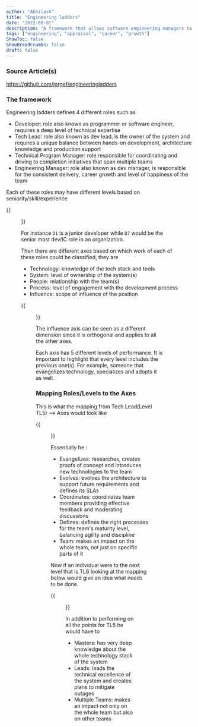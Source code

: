 ```yaml
---
author: "Abhilash"
title: "Engineering ladders"
date: "2022-08-01"
description: "A framework that allows software engineering managers to have meaningful conversations with their direct reports around the expectations of each position and how to plan for the next level in their career ladder"
tags: ["engineering", "appraisal", "career", "growth"]
ShowToc: false
ShowBreadCrumbs: false
draft: false
---
```


### Source Article(s)
https://github.com/jorgef/engineeringladders


### The framework
Engineering ladders defines 4 different roles such as 

 - Developer: role also known as programmer or software engineer, requires a deep level of technical expertise
 - Tech Lead: role also known as dev lead, is the owner of the system and requires a unique balance between hands-on development, architecture knowledge and production support
 - Technical Program Manager: role responsible for coordinating and driving to completion initiatives that span multiple teams
 - Engineering Manager: role also known as dev manager, is responsible for the consistent delivery, career growth and level of happiness of the team

 Each of these roles may have different levels based on seniority/skill/experience

 {{<figure src="images/eng-ladder-2.png" height="300" width="600" >}}

 For instance `D1` is a junior developer while `D7` would be the senior most dev/IC role in an organization.

 Then there are different axes based on which work of each of these roles could be classified, they are
 - Technology: knowledge of the tech stack and tools
 - System: level of ownership of the system(s)
 - People: relationship with the team(s)
 - Process: level of engagement with the development process
 - Influence: scope of influence of the position

 {{<figure src="images/eng-ladder-1.png" height="500" width="600" >}}

 The influence axis can be seen as a different dimension since it is orthogonal and applies to all the other axes.

Each axis has 5 different levels of performance. It is important to highlight that every level includes the previous one(s). For example, someone that evangelizes technology, specializes and adopts it as well.

### Mapping Roles/Levels to the Axes
This is what the mapping from Tech Lead(Level TL5) --> Axes would look like

 {{<figure src="images/eng-ladder-3.png" height="500" width="600" >}}

 Essentially he :
 - Evangelizes: researches, creates proofs of concept and introduces new technologies to the team
 - Evolves: evolves the architecture to support future requirements and defines its SLAs
 - Coordinates: coordinates team members providing effective feedback and moderating discussions
 - Defines: defines the right processes for the team's maturity level, balancing agility and discipline
 - Team: makes an impact on the whole team, not just on specific parts of it

 Now if an individual were to the next level that is TL6 looking at the mapping below would give an idea what needs to be done.

 {{<figure src="images/eng-ladder-4.png" height="500" width="600" >}}

 In addition to performing on all the points for TL5 he would have to

 - Masters: has very deep knowledge about the whole technology stack of the system
 - Leads: leads the technical excellence of the system and creates plans to mitigate outages
 - Multiple Teams: makes an impact not only on the whole team but also on other teams




